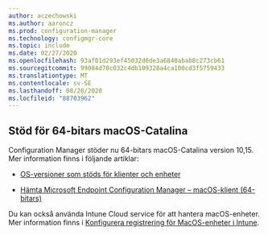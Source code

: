 ```yaml
---
author: aczechowski
ms.author: aaroncz
ms.prod: configuration-manager
ms.technology: configmgr-core
ms.topic: include
ms.date: 02/27/2020
ms.openlocfilehash: 93af01d293ef45032d6de3a6840abab8c273cb61
ms.sourcegitcommit: 99084d70c032c4db109328a4ca100cd3f5759433
ms.translationtype: MT
ms.contentlocale: sv-SE
ms.lasthandoff: 08/20/2020
ms.locfileid: "88703962"
---
```

## <a name="support-for-64-bit-macos-catalina"></a><a name="bkmk_mac"></a> Stöd för 64-bitars macOS-Catalina

<!--3696246-->

Configuration Manager stöder nu 64-bitars macOS-Catalina version 10,15. Mer information finns i följande artiklar:

- [OS-versioner som stöds för klienter och enheter](../../../../plan-design/configs/supported-operating-systems-for-clients-and-devices.md#mac-computers)

- [Hämta Microsoft Endpoint Configuration Manager – macOS-klient (64-bitars)](https://www.microsoft.com/download/details.aspx?id=100850)

Du kan också använda Intune Cloud service för att hantera macOS-enheter. Mer information finns i [Konfigurera registrering för MacOS-enheter i Intune](/intune/enrollment/macos-enroll).